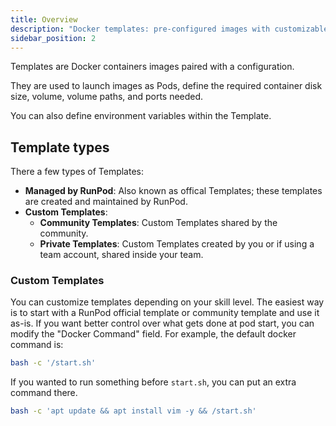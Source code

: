 ```yaml
---
title: Overview
description: "Docker templates: pre-configured images with customizable settings for deploying Pods, environment variables, and port management, with options for official, community, and custom templates."
sidebar_position: 2
---
```


Templates are Docker containers images paired with a configuration.

They are used to launch images as Pods, define the required container disk size, volume, volume paths, and ports needed.

You can also define environment variables within the Template.

## Template types

There a few types of Templates:

- **Managed by RunPod**: Also known as offical Templates; these templates are created and maintained by RunPod.
- **Custom Templates**:
  - **Community Templates**: Custom Templates shared by the community.
  - **Private Templates**: Custom Templates created by you or if using a team account, shared inside your team.

### Custom Templates

You can customize templates depending on your skill level.
The easiest way is to start with a RunPod official template or community template and use it as-is.
If you want better control over what gets done at pod start, you can modify the "Docker Command" field.
For example, the default docker command is:

```bash
bash -c '/start.sh'
```

If you wanted to run something before `start.sh`, you can put an extra command there.

```bash
bash -c 'apt update && apt install vim -y && /start.sh'
```
